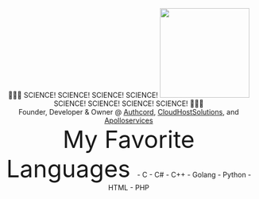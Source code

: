 <div id="header" align="center">
 👨🏼‍💻 SCIENCE!
 SCIENCE!
 SCIENCE!
 SCIENCE! <img src="https://cdn.discordapp.com/attachments/1066513793854750862/1066860872959524925/image3.png" width="180"/>
 SCIENCE!
 SCIENCE!
 SCIENCE!
 SCIENCE! 👨🏼‍💻
</div>

<div align="center" >
 Founder, Developer & Owner @ <a href="https://authcord.xyz">Authcord</a>, <a href="https://cloudhostsolutions.co">CloudHostSolutions</a>, and <a          href="https://apolloservices.xyz">Apolloservices</a>
</div>
<div align="center">
   <font size="20">
   My Favorite Languages
   </font>
- C
- C#
- C++
- Golang
- Python
- HTML 
- PHP
</div>
